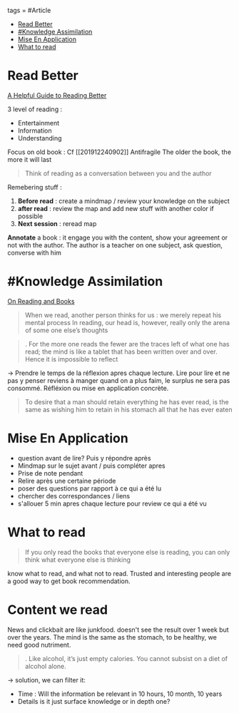 tags = #Article 


<!-- table of contents (auto) -->
* [Read Better](#read-better)
* [#Knowledge Assimilation](#knowledge-assimilation)
* [Mise En Application](#mise-en-application)
* [What to read](#what-to-read)
<!-- (end of auto-toc) -->

# Read Better
[A Helpful Guide to Reading Better](https://fs.blog/reading/)

3 level of reading :
- Entertainment
- Information
- Understanding

Focus on old book : Cf [[201912240902]] Antifragile
The older the book, the more it will last

>Think of reading as a conversation between you and the author


Remebering stuff :
1. **Before read** : create a mindmap / review your knowledge on the subject
2. **after read** : review the map and add new stuff with another color if possible
3. **Next session** : reread map


**Annotate** a book :
it engage you with the content, show your agreement or not with the author.
The author is a teacher on one subject, ask question, converse with him


# #Knowledge Assimilation 

[On Reading and Books](https://fs.blog/2015/08/schopenhauer-on-reading/)

>When we read, another person thinks for us : we merely repeat his mental process
>In reading, our head is, however, really only the arena of some one else’s thoughts

>. For the more one reads the fewer are the traces left of what one has read; the mind is like a tablet that has been written over and over. Hence it is impossible to reflect

-> Prendre le temps de la réflexion apres chaque lecture.
Lire pour lire et ne pas y penser reviens à manger quand on a plus faim, le surplus ne sera pas consommé.
Réfléxion ou mise en application concrète.

>To desire that a man should retain everything he has ever read, is the same as wishing him to retain in his stomach all that he has ever eaten

# Mise En Application

- question avant de lire? Puis y répondre après
- Mindmap sur le sujet avant / puis compléter apres
- Prise de note pendant
- Relire après une certaine période
- poser des questions par rapport à ce qui a été lu
- chercher des correspondances / liens
- s'allouer 5 min apres chaque lecture pour review ce qui a été vu


# What to read

>If you only read the books that everyone else is reading, you can only think what everyone else is thinking

know what to read, and what not to read.
Trusted and interesting people are a good way to get book recommendation.


# Content we read

[](https://medium.com/personal-growth/what-you-spend-time-reading-changes-your-brain-ee2ab4f2aa17)

News and clickbait are like junkfood. doesn't see the result over 1 week but over the years.
The mind is the same as the stomach, to be healthy, we need good nutriment.
>. Like alcohol, it’s just empty calories. You cannot subsist on a diet of alcohol alone.

-> solution, we can filter it:
- Time :
	Will the information be relevant in 10 hours, 10 month, 10 years
- Details
	is it just surface knowledge or in depth one?

	

